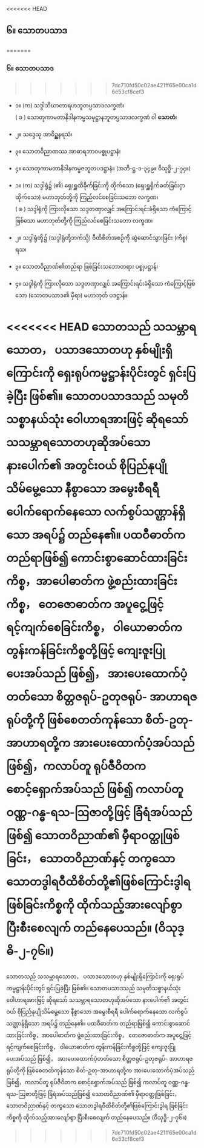 <<<<<<< HEAD
## ၆။ သောတပသာဒ
=======
### ၆။ သောတပသာဒ
>>>>>>> 7dc710fd50c02ae421ff65e00ca1d6e53cf8cef3

- ၁။ (က) သဒ္ဒါဘိဃာတာရဟဘူတပ္ပသာဒလက္ခဏံ၊ <br>( ခ ) သောတုကာမတာနိဒါနကမ္မသမုဋ္ဌာနဘူတပ္ပသာဒလက္ခဏံ ဝါ **သောတံ**၊
- ၂။ သဒ္ဒေသု အာဝိဥ္ဆနရသံ၊
- ၃။ သောတဝိညာဏဿ အာဓာရဘာ၀ပစ္စုပဋ္ဌာနံ၊
- ၄။ သောတုကာမတာနိဒါနကမ္မဇဘူတပဒဋ္ဌာနံ။ (အဘိ-ဋ္ဌ-၁-၃၄၉။ ဝိသုဒ္ဓိ-၂-၇၄။)

- ၁။ (က) သဒ္ဒါရုံ၌ (၏) ရှေးရှူထိခိုက်ခြင်းကို ထိုက်သော (ရှေးရှူရိုက်ခတ်ခြင်းငှာ ထိုက်သော)
မဟာဘုတ်တို့ကို ကြည်လင်စေခြင်းသဘော လက္ခဏ၊ <br>( ခ ) သဒ္ဒါရုံကို ကြားလိုသော သဒ္ဒတဏှာလျှင် အကြောင်းရင်းခံရှိသော
ကံကြောင့်ဖြစ်သော မဟာဘုတ်တို့ကို ကြည်လင်စေခြင်းသဘော လက္ခဏ၊
- ၂။ သဒ္ဒါရုံတို့၌ (သဒ္ဒါရုံတို့ဘက်သို့) ဝီထိစိတ်အစဉ်ကို ဆွဲဆောင်သွားခြင်း (ကိစ္စ) ရသ၊
- ၃။ သောတဝိညာဏ်၏တည်ရာ ဖြစ်ခြင်းသဘောတရား ပစ္စုပဋ္ဌာန်၊
- ၄။ သဒ္ဒါရုံကို ကြားလိုသော သဒ္ဒတဏှာလျှင် အကြောင်းရင်းခံရှိသော ကံကြောင့်ဖြစ်သော (သောတပသာဒ၏ မှီရာ) မဟာဘုတ် ပဒဋ္ဌာန်။

<<<<<<< HEAD
    သောတသည် သသမ္ဘာရသောတ， ပသာဒသောတဟု နှစ်မျိုးရှိကြောင်းကို ရှေးရုပ်ကမ္မဋ္ဌာန်းပိုင်းတွင် ရှင်းပြခဲ့ပြီး ဖြစ်၏။ 
    သောတပသာဒသည် သမုတိသစ္စာနယ်သုံး ဝေါဟာရအားဖြင့် ဆိုရသော် သသမ္ဘာရသောတဟုဆိုအပ်သော နားပေါက်၏ အတွင်းဝယ် စိုပြည်နုပျိုသိမ်မွေ့သော နီစွာသော အမွေးစီရရီ ပေါက်ရောက်နေသော လက်စွပ်သဏ္ဌာန်ရှိသော အရပ်၌ တည်နေ၏။ 
    ပထဝီဓာတ်က တည်ရာဖြစ်၍ ကောင်းစွာဆောင်ထားခြင်းကိစ္စ，အာပေါဓာတ်က ဖွဲ့စည်းထားခြင်းကိစ္စ， တေဇောဓာတ်က အပူငွေ့ဖြင့် ရင့်ကျက်စေခြင်းကိစ္စ， ဝါယောဓာတ်က တွန်းကန်ခြင်းကိစ္စတို့ဖြင့် ကျေးဇူးပြုပေးအပ်သည် ဖြစ်၍， အားပေးထောက်ပံ့တတ်သော စိတ္တဇရုပ်-ဥတုဇရုပ်- အာဟာရဇရုပ်တို့ကို ဖြစ်စေတတ်ကုန်သော စိတ်-ဥတု-အာဟာရတို့က အားပေးထောက်ပံ့အပ်သည် ဖြစ်၍，ကလာပ်တူ ရုပ်ဇီဝိတက စောင့်ရှောက်အပ်သည် ဖြစ်၍ ကလာပ်တူ ဝဏ္ဏ-ဂန္ဓ-ရသ-ဩဇာတို့ဖြင့် ခြံရံအပ်သည်ဖြစ်၍ သောတဝိညာဏ်၏ မှီရာဝတ္ထုဖြစ်ခြင်း， သောတဝိညာဏ်နှင့် တကွသော သောတဒွါရဝီထိစိတ်တို့၏ဖြစ်ကြောင်းဒွါရ ဖြစ်ခြင်းကိစ္စကို ထိုက်သည့်အားလျော်စွာ ပြီးစီးစေလျက် တည်နေပေသည်။ (ဝိသုဒ္ဓိ-၂-၇၆။)
=======
သောတသည် သသမ္ဘာရသောတ， ပသာဒသောတဟု နှစ်မျိုးရှိကြောင်းကို ရှေးရုပ်ကမ္မဋ္ဌာန်းပိုင်းတွင် ရှင်းပြခဲ့ပြီး ဖြစ်၏။ 
သောတပသာဒသည် သမုတိသစ္စာနယ်သုံး ဝေါဟာရအားဖြင့် ဆိုရသော် သသမ္ဘာရသောတဟုဆိုအပ်သော နားပေါက်၏ အတွင်းဝယ် စိုပြည်နုပျိုသိမ်မွေ့သော နီစွာသော အမွေးစီရရီ ပေါက်ရောက်နေသော လက်စွပ်သဏ္ဌာန်ရှိသော အရပ်၌ တည်နေ၏။ 
ပထဝီဓာတ်က တည်ရာဖြစ်၍ ကောင်းစွာဆောင်ထားခြင်းကိစ္စ，အာပေါဓာတ်က ဖွဲ့စည်းထားခြင်းကိစ္စ， တေဇောဓာတ်က အပူငွေ့ဖြင့် ရင့်ကျက်စေခြင်းကိစ္စ， ဝါယောဓာတ်က တွန်းကန်ခြင်းကိစ္စတို့ဖြင့် ကျေးဇူးပြုပေးအပ်သည် ဖြစ်၍， အားပေးထောက်ပံ့တတ်သော စိတ္တဇရုပ်-ဥတုဇရုပ်- အာဟာရဇရုပ်တို့ကို ဖြစ်စေတတ်ကုန်သော စိတ်-ဥတု-အာဟာရတို့က အားပေးထောက်ပံ့အပ်သည် ဖြစ်၍，ကလာပ်တူ ရုပ်ဇီဝိတက စောင့်ရှောက်အပ်သည် ဖြစ်၍ ကလာပ်တူ ဝဏ္ဏ-ဂန္ဓ-ရသ-ဩဇာတို့ဖြင့် ခြံရံအပ်သည်ဖြစ်၍ သောတဝိညာဏ်၏ မှီရာဝတ္ထုဖြစ်ခြင်း， သောတဝိညာဏ်နှင့် တကွသော သောတဒွါရဝီထိစိတ်တို့၏ဖြစ်ကြောင်းဒွါရ ဖြစ်ခြင်းကိစ္စကို ထိုက်သည့်အားလျော်စွာ ပြီးစီးစေလျက် တည်နေပေသည်။ (ဝိသုဒ္ဓိ-၂-၇၆။)
>>>>>>> 7dc710fd50c02ae421ff65e00ca1d6e53cf8cef3

